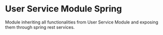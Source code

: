 # User Service Module Spring

Module inheriting all functionalities from User Service Module and exposing them through spring rest services.
